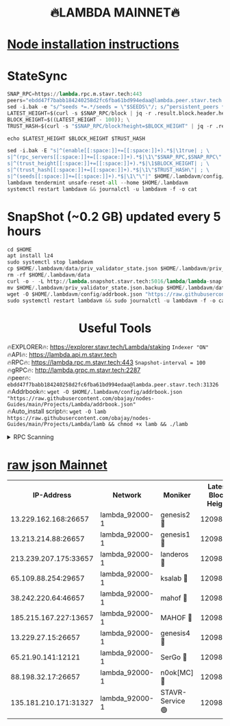 <h1 align="center"> 🔥LAMBDA MAINNET🔥</h1>


[Node installation instructions](https://github.com/obajay/nodes-Guides/tree/main/Projects/Lambda)
=


# StateSync
```python
SNAP_RPC=https://lambda.rpc.m.stavr.tech:443
peers="ebdd47f7babb184240258d2fc6fba61bd994edaa@lambda.peer.stavr.tech:31326" 
sed -i.bak -e "s/^seeds *=.*/seeds = \"$SEEDS\"/; s/^persistent_peers *=.*/persistent_peers = \"$PEERS\"/" $HOME/.lambdavm/config/config.toml
LATEST_HEIGHT=$(curl -s $SNAP_RPC/block | jq -r .result.block.header.height); \
BLOCK_HEIGHT=$((LATEST_HEIGHT - 100)); \
TRUST_HASH=$(curl -s "$SNAP_RPC/block?height=$BLOCK_HEIGHT" | jq -r .result.block_id.hash)

echo $LATEST_HEIGHT $BLOCK_HEIGHT $TRUST_HASH

sed -i.bak -E "s|^(enable[[:space:]]+=[[:space:]]+).*$|\1true| ; \
s|^(rpc_servers[[:space:]]+=[[:space:]]+).*$|\1\"$SNAP_RPC,$SNAP_RPC\"| ; \
s|^(trust_height[[:space:]]+=[[:space:]]+).*$|\1$BLOCK_HEIGHT| ; \
s|^(trust_hash[[:space:]]+=[[:space:]]+).*$|\1\"$TRUST_HASH\"| ; \
s|^(seeds[[:space:]]+=[[:space:]]+).*$|\1\"\"|" $HOME/.lambdavm/config/config.toml
lambdavm tendermint unsafe-reset-all --home $HOME/.lambdavm
systemctl restart lambdavm && journalctl -u lambdavm -f -o cat

```
# SnapShot (~0.2 GB) updated every 5 hours
```python
cd $HOME
apt install lz4
sudo systemctl stop lambdavm
cp $HOME/.lambdavm/data/priv_validator_state.json $HOME/.lambdavm/priv_validator_state.json.backup
rm -rf $HOME/.lambdavm/data
curl -o - -L http://lambda.snapshot.stavr.tech:5016/lambda/lambda-snap.tar.lz4 | lz4 -c -d - | tar -x -C $HOME/.lambdavm --strip-components 2
mv $HOME/.lambdavm/priv_validator_state.json.backup $HOME/.lambdavm/data/priv_validator_state.json
wget -O $HOME/.lambdavm/config/addrbook.json "https://raw.githubusercontent.com/obajay/nodes-Guides/main/Projects/Lambda/addrbook.json"
sudo systemctl restart lambdavm && sudo journalctl -u lambdavm -f -o cat
```
 <h1 align="center"> Useful Tools</h1>

🔥EXPLORER🔥:      https://explorer.stavr.tech/Lambda/staking	        `Indexer "ON"` \
🔥API🔥: 			 		 https://lambda.api.m.stavr.tech \
🔥RPC🔥:           https://lambda.rpc.m.stavr.tech:443	              `Snapshot-interval = 100` \
🔥gRPC🔥:          http://lambda.grpc.m.stavr.tech:2287 \
🔥peer🔥:					 `ebdd47f7babb184240258d2fc6fba61bd994edaa@lambda.peer.stavr.tech:31326` \
🔥Addrbook🔥:    ```wget -O $HOME/.lambdavm/config/addrbook.json "https://raw.githubusercontent.com/obajay/nodes-Guides/main/Projects/Lambda/addrbook.json"``` \
🔥Auto_install script🔥: ```wget -O lamb https://raw.githubusercontent.com/obajay/nodes-Guides/main/Projects/Lambda/lamb && chmod +x lamb && ./lamb```


<details>
<summary>RPC Scanning</summary>

<h2 align="center"> We scan nodes in real time every 4 hours. And we provide the final result of RPC endpoints.
We cannot influence the operation of these nodes in any way. </h2>


```python
If Voting Power is higher than 0 --> then the Node is a validator of the network and may be subject to attack and be a potential threat to the chain.
```
```python
We marked such validators with a red symbol
```

</details>

[raw json Mainnet](https://rpc-check.lambm.stavr.tech/lambm/rpc-lambm-result.json)
=


<table><tr><th>IP-Address</th><th>Network</th><th>Moniker</th><th>Latest Block Height</th><th>Earliest Block Height</th><th>Catching Up</th><th>Tx Index</th><th>Voting Power</th><th>Scan Time</th></tr><tr><td>13.229.162.168:26657</td><td>lambda_92000-1</td><td>genesis2 🔴</td><td>12098229</td><td>1</td><td>False</td><td>on</td><td>15419054</td><td>2024-03-08T20:41:16.434020373UTC</td></tr><tr><td>13.213.214.88:26657</td><td>lambda_92000-1</td><td>genesis1 🔴</td><td>12098230</td><td>1</td><td>False</td><td>on</td><td>737835</td><td>2024-03-08T20:41:21.194179275UTC</td></tr><tr><td>213.239.207.175:33657</td><td>lambda_92000-1</td><td>landeros 🔴</td><td>12098228</td><td>8136001</td><td>False</td><td>off</td><td>1997203</td><td>2024-03-08T20:41:09.131301917UTC</td></tr><tr><td>65.109.88.254:29657</td><td>lambda_92000-1</td><td>ksalab 🔴</td><td>12098232</td><td>8715001</td><td>False</td><td>on</td><td>510465</td><td>2024-03-08T20:41:25.883909485UTC</td></tr><tr><td>38.242.220.64:46657</td><td>lambda_92000-1</td><td>mahof 🔴</td><td>12098232</td><td>10131001</td><td>False</td><td>off</td><td>770350</td><td>2024-03-08T20:41:30.601853377UTC</td></tr><tr><td>185.215.167.227:13657</td><td>lambda_92000-1</td><td>MAHOF 🔴</td><td>12098230</td><td>10134001</td><td>False</td><td>on</td><td>2051510</td><td>2024-03-08T20:41:20.009990883UTC</td></tr><tr><td>13.229.27.15:26657</td><td>lambda_92000-1</td><td>genesis4 🔴</td><td>12098230</td><td>11043001</td><td>False</td><td>on</td><td>9577262</td><td>2024-03-08T20:41:19.701260453UTC</td></tr><tr><td>65.21.90.141:12121</td><td>lambda_92000-1</td><td>SerGo 🔴</td><td>12098232</td><td>11998232</td><td>False</td><td>off</td><td>10618485</td><td>2024-03-08T20:41:30.293695036UTC</td></tr><tr><td>88.198.32.17:26657</td><td>lambda_92000-1</td><td>n0ok[MC] 🔴</td><td>12098232</td><td>11998232</td><td>False</td><td>off</td><td>1578630</td><td>2024-03-08T20:41:32.852662886UTC</td></tr><tr><td>135.181.210.171:31327</td><td>lambda_92000-1</td><td>STAVR-Service 🟢</td><td>12098232</td><td>12097001</td><td>False</td><td>on</td><td>0</td><td>2024-03-08T20:41:25.575000400UTC</td></tr></table>
